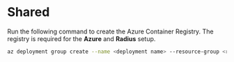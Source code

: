 # Shared
Run the following command to create the Azure Container Registry.
The registry is required for the **Azure** and **Radius** setup.

```bash
az deployment group create --name <deployment name> --resource-group <resource group> --template-file containerregistry.bicep --parameters @parameter.json
```
